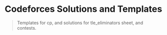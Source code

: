 # Codeforces Solutions and Templates
> Templates for cp, and solutions for tle_eliminators sheet, and contests.
